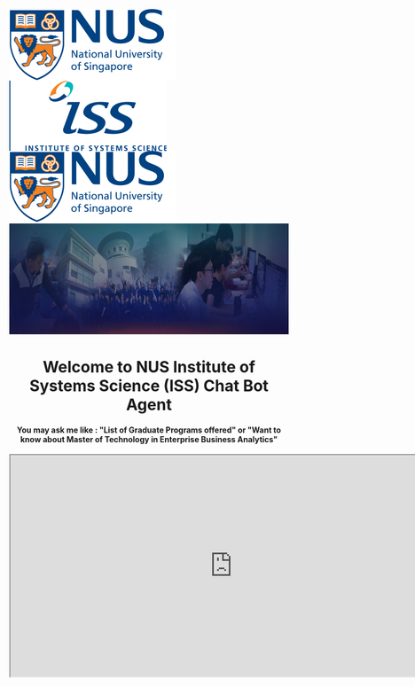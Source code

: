 <html>
<html>
<body>
<center><img src="./../images/branding-nus.png" alt="Smiley face" height="128" width="302" style="float: left; margin-right: 0px;" class="inline" />
<img src="images/branding-iss.png" alt="Smiley face" height="128" width="284" style="float: left; margin-right: 0px;" class="inline" /></center>
 <img src="images/branding-nus.png" alt="hi" class="inline"/>
<br>
 <div>
 <img src="images/iss-banner_jan2018.png" alt="Smiley face" height="200" width="1500"> 
 <center><H1> Welcome to NUS Institute of Systems Science (ISS) Chat Bot Agent</H1>
<H4>You may ask me like : 
"List of Graduate Programs offered" or 
"Want to know about Master of Technology in Enterprise Business Analytics"</H4>
<iframe
    allow="microphone;"
    width="800"
    height="400"
    src="https://console.dialogflow.com/api-client/demo/embedded/d67c9f9f-521d-42ab-b497-0587ccf865ab">
</iframe></center> 
</div>
<body>
</html>
